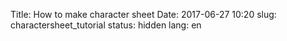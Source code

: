 Title: How to make character sheet
Date: 2017-06-27 10:20
slug: charactersheet_tutorial
status: hidden
lang: en
